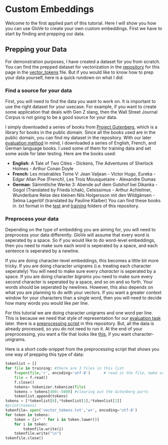# Custom Embeddings

Welcome to the first applied part of this tutorial. Here I will show you how you can use GloVe to create your own custom embeddings. First we have to start by finding and prepping our data.

## Prepping your Data

For demonstration purposes, I have created a dataset for you from scratch. You can find the prepped dataset for vectorization in the [repository](https://github.com/remo-help/character-embedding-with-glove) for this page in the [vector_tokens](/data/vector_tokens.txt) file. But if you would like to know how to prep your data yourself, here is a quick rundown on what I did:

### Find a source for your data
First, you will need to find the data you want to work on. It is important to use the right dataset for your usecase. For example, if you want to create some application that deals with Gen Z slang, then the Wall Street Journal Corpus is not going to be a good source for your data.

I simply downloaded a series of books from [Project Gutenberg](https://www.gutenberg.org/), which is a library for books in the public domain. Since all the books used are in the public domain, you can find my dataset in the repository. With our later [evaluation method](glove_classifier.md) in mind, I downloaded a series of English, French, and German language books. I used some of them for training data and set some aside for later testing. Here are the books used:
- **English**: A Tale of Two Cities - Dickens, The Adventures of Sherlock Holmes - Arthur Conan Doyle
- **French**: Les misérables Tome V: Jean Valjean - Victor Hugo, Eureka - Edgar Allan Poe (French), Les Trois Mousquetaire - Alexandre Dumas
- **German**: Sämmtliche Werke 3: Abende auf dem Gutshof bei Dikanka - Gogol (Translated by Frieda Ichak), Celsissimus - Arthur Achleitner, Wunderbare Reise des kleinen Nils Holgersson mit den Wildgänsen - Selma Lagerlöf (translated by Pauline Klaiber)
You can find these books in .txt format in the [test](/test/) and [training](/training/) folders of this repository.
### Preprocess your data
Depending on the type of embedding you are aiming for, you will need to preprocess your data differently. GloVe will assume that every word is seperated by a space. So if you would like to do word-level embeddings, then you need to make sure each word is seperated by a space, and each sentence is seperated by a newline.

If you are doing character-level embeddings, this becomes a little bit more tricky. If you are doing character unigrams (i.e. treating each character seperately) You will need to make sure every _character_ is seperated by a space. If you are doing character _bigrams_ you need to make sure every second character is seperated by a space, and so on and so forth. Your words should be seperated by newlines. However, this also depends on what you are planning to do with your vectors. If you want a greater context window for your characters than a single word, then you will need to decide how many words you would like per line.

For this tutorial we are doing character unigrams and one word per line. This is because we need that style of representation for our [evaluation task](glove_classifier.md) later. there is a [preprocessing script](dickens.py) in this repository. But, all the data is already processed, so you do not need to run it. At the end of your preprocessing, you want a file that looks like [this](/data/vector_tokens.txt), if you want character-unigrams.

Here is a short code-snippet from the preprocessing script that shows you one way of prepping this type of data:
```python
tokenlist = []
for file in training: #there are 3 files in this list
	f=open(file,'r', encoding='utf-8')      # read in the file, make sure to mark as utf8
	file = f.read()
	f.close()
	tokens= tokenizer.tokenize(file)
	tokens = tokens[400:-5000] #clearing out the Gutenberg parts
	tokenlist.append(tokens)
tokens = [*tokenlist[0],*tokenlist[1],*tokenlist[2]]
#print(tokens)
tokenfile= open('vector_tokens.txt','w+', encoding='utf-8')
for token in tokens:
	token = [i+" " for i in token.lower()]
	for i in token:
		tokenfile.write(i)
	tokenfile.write("\n")
tokenfile.close()
```
